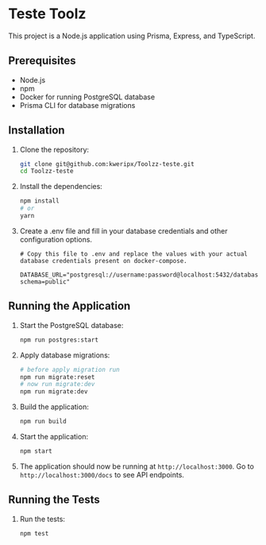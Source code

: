 # Teste Toolz

This project is a Node.js application using Prisma, Express, and TypeScript.

## Prerequisites

- Node.js
- npm
- Docker for running PostgreSQL database
- Prisma CLI for database migrations

## Installation

1. Clone the repository:
    ```bash
    git clone git@github.com:kweripx/Toolzz-teste.git
    cd Toolzz-teste
    ```

2. Install the dependencies:
    ```bash
    npm install
    # or
    yarn
    ```

3. Create a .env file and fill in your database credentials and other configuration options.
    ```
    # Copy this file to .env and replace the values with your actual database credentials present on docker-compose.
    
    DATABASE_URL="postgresql://username:password@localhost:5432/database_name?schema=public"
    ```

## Running the Application

1. Start the PostgreSQL database:
    ```bash
    npm run postgres:start
    ```

2. Apply database migrations:
    ```bash
    # before apply migration run
    npm run migrate:reset
    # now run migrate:dev
    npm run migrate:dev
    ```

3. Build the application:
    ```bash
    npm run build
    ```

4. Start the application:
    ```bash
    npm start
    ```

5. The application should now be running at `http://localhost:3000`. Go to `http://localhost:3000/docs` to see API endpoints.

## Running the Tests

1. Run the tests:
    ```bash
    npm test
    ```